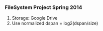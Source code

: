 ### FileSystem Project Spring 2014

1. Storage: Google Drive
2. Use normalized dspan = log2(dspan/size)
